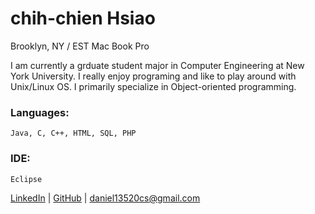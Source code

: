 # chih-chien Hsiao
Brooklyn, NY / EST
Mac Book Pro

I am currently a grduate student major in Computer Engineering at New York University. 
I really enjoy programing and like to play around with Unix/Linux OS. I primarily specialize in Object-oriented programming.


### Languages:
    Java, C, C++, HTML, SQL, PHP
### IDE:
    Eclipse

 [LinkedIn](https://www.linkedin.com/in/chihchienhsiao/) | [GitHub](https://github.com/daniel13520cs) | <daniel13520cs@gmail.com>
